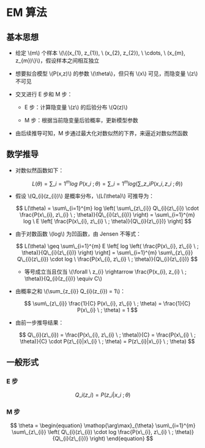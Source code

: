 <script type="text/javascript" src="http://cdn.mathjax.org/mathjax/latest/MathJax.js?config=default"></script>

# EM 算法

## 基本思想

- 给定 \\(m\\) 个样本 \\(\\{(x\_{1}, z\_{1}), \ (x\_{2}, z\_{2}), \ \cdots, \ (x\_{m}, z\_{m})\\}\\)，假设样本之间相互独立

- 想要拟合模型 \\(P(x,z)\\) 的参数 \\(\theta\\)，但只有 \\(x\\) 可见，而隐变量 \\(z\\) 不可见

- 交叉进行 E 步和 M 步：

	- E 步：计算隐变量 \\(z\\) 的后验分布 \\(Q(z)\\)

	- M 步：根据当前隐变量后验概率，更新模型参数

- 由后续推导可知，M 步通过最大化对数似然的下界，来逼近对数似然函数

## 数学推导

- 对数似然函数如下：

	$$ L(\theta) = \sum\_{i=1}^{m} log \ P(x\_{i} \ ; \theta) = \sum\_{i=1}^{m} log \left( \sum\_{z\_{i}} P(x\_{i}, z\_{i} \ ; \theta)\right) $$

- 假设 \\(Q\_{i}(z\_{i})\\) 是概率分布，\\(L(\theta)\\) 可推导为：

	$$ L(\theta) = \sum\_{i=1}^{m} log \left( \sum\_{z\_{i}} Q\_{i}(z\_{i}) \cdot \frac{P(x\_{i}, z\_{i} \ ; \theta)}{Q\_{i}(z\_{i})} \right) = \sum\_{i=1}^{m} log \ E \left[ \frac{P(x\_{i}, z\_{i} \ ; \theta)}{Q\_{i}(z\_{i})} \right] $$

- 由于对数函数 \\(log\\) 为凹函数，由 Jensen 不等式：

	$$ L(\theta) \geq \sum\_{i=1}^{m} E \left[ log \left( \frac{P(x\_{i}, z\_{i} \ ; \theta)}{Q\_{i}(z\_{i})} \right) \right] = \sum\_{i=1}^{m} \sum\_{z\_{i}} Q\_{i}(z\_{i}) \cdot log \ \frac{P(x\_{i}, z\_{i} \ ; \theta)}{Q\_{i}(z\_{i})} $$

	- 等号成立当且仅当 \\(\forall \ z\_{i} \rightarrow \frac{P(x\_{i}, z\_{i} \ ; \theta)}{Q\_{i}(z\_{i})} \equiv C\\)

- 由概率之和 \\(\sum\_{z\_{i}} Q\_{i}(z\_{i}) = 1\\)：

	$$ \sum\_{z\_{i}} \frac{1}{C} P(x\_{i}, z\_{i} \ ; \theta) = \frac{1}{C} P(x\_{i} \ ; \theta) = 1 $$

- 由前一步推导结果：

	$$ Q\_{i}(z\_{i}) = \frac{P(x\_{i}, z\_{i} \ ; \theta)}{C} = \frac{P(x\_{i} \ ; \theta)}{C} \cdot P(z\_{i}|x\_{i} \ ; \theta) = P(z\_{i}|x\_{i} \ ; \theta) $$

## 一般形式

### E 步

$$ Q\_{i}(z\_{i}) = P(z\_{i}|x\_{i} \ ; \theta) $$

### M 步

$$ \theta = \begin{equation} \mathop{\arg\max}_{\theta} \sum\_{i=1}^{m} \sum\_{z\_{i}} \left( Q\_{i}(z\_{i}) \cdot log \frac{P(x\_{i}, z\_{i} \ ; \theta)}{Q\_{i}(z\_{i})} \right) \end{equation} $$